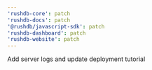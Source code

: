 ```yaml
---
'rushdb-core': patch
'rushdb-docs': patch
'@rushdb/javascript-sdk': patch
'rushdb-dashboard': patch
'rushdb-website': patch
---
```


Add server logs and update deployment tutorial
